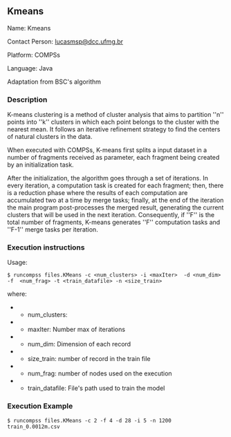 ## Kmeans

Name: Kmeans

Contact Person: lucasmsp@dcc.ufmg.br

Platform: COMPSs

Language: Java

Adaptation from BSC's algorithm


### Description

K-means clustering is a method of cluster analysis that aims to partition ''n'' points into ''k'' clusters in which each point belongs to the cluster with the nearest mean. It follows an iterative refinement strategy to find the centers of natural clusters in the data.

When executed with COMPSs, K-means first splits a input dataset in a number of fragments received as parameter, each fragment being created by an initialization task.

After the initialization, the algorithm goes through a set of iterations. In every iteration, a computation task is created for each fragment; then, there is a reduction phase where the results of each computation are accumulated two at a time by merge tasks; finally, at the end of the iteration the main program post-processes the merged result, generating the current clusters that will be used in the next iteration. Consequently, if ''F'' is the total number of fragments, K-means generates ''F'' computation tasks and ''F-1'' merge tasks per iteration.



###  Execution instructions

Usage:

```$ runcompss files.KMeans -c <num_clusters> -i <maxIter>  -d <num_dim> -f  <num_frag> -t <train_datafile> -n <size_train>```



where:

* - num_clusters:
* - maxIter: Number max of iterations
* - num_dim: Dimension of each record
* - size_train: number of record in the train file
* - num_frag:   number of nodes used on the execution
* - train_datafile: File's path used to train the model

### Execution Example

```$ runcompss files.KMeans -c 2 -f 4 -d 28 -i 5 -n 1200 train_0.0012m.csv```



